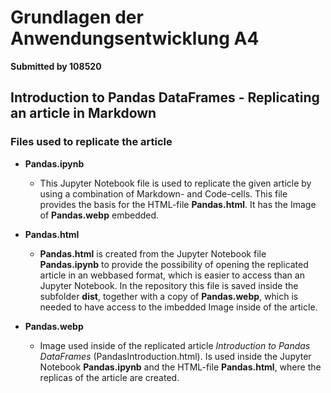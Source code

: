 
# **Grundlagen der Anwendungsentwicklung A4**

**Submitted by 108520**

## **Introduction to Pandas DataFrames - Replicating an article in Markdown** 

### **Files used to replicate the article**

- **Pandas.ipynb**
    - This Jupyter Notebook file is used to replicate the given article by using a combination of Markdown- and Code-cells. This file provides the basis for the HTML-file **Pandas.html**. It has the Image of **Pandas.webp** embedded.

- **Pandas.html**
    - **Pandas.html** is created from the Jupyter Notebook file **Pandas.ipynb** to provide the possibility of opening the replicated article in an webbased format, which is easier to access than an Jupyter Notebook. In the repository this file is saved inside the subfolder **dist**, together with a copy of **Pandas.webp**, which is needed to have access to the imbedded Image inside of the article.  

- **Pandas.webp**
    - Image used inside of the replicated article *Introduction to Pandas DataFrames* (PandasIntroduction.html). Is used inside the Jupyter Notebook **Pandas.ipynb** and the HTML-file **Pandas.html**, where the replicas of the article are created.
